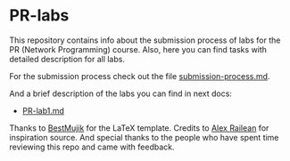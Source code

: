 # PR-labs

This repository contains info about the submission process of labs for the PR (Network Programming) course.
Also, here you can find tasks with detailed description for all labs.

For the submission process check out the file [submission-process.md](submission-process.md).

And a brief description of the labs you can find in next docs:
- [PR-lab1.md](PR-lab1.md)


Thanks to [BestMujik](https://github.com/BestMujik/) for the LaTeX template.
Credits to [Alex Railean](https://github.com/ralienpp) for inspiration source.
And special thanks to the people who have spent time reviewing this repo and came with feedback.
